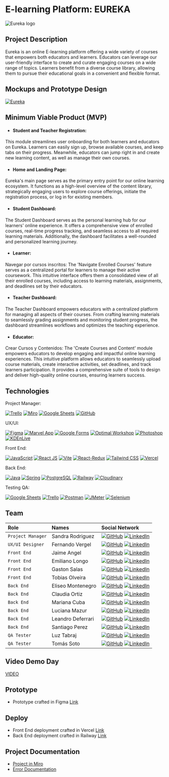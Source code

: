# E-learning Platform: EUREKA


![Eureka logo](https://github.com/nemgf/Portfolio/assets/146204093/ce0b9b56-c806-48da-a0b5-281d093f3a5f)

## Project Description

Eureka is an online E-learning platform offering a wide variety of courses that empowers both educators and learners. Educators can leverage our user-friendly interface to create and curate engaging courses on a wide range of topics. Learners benefit from a diverse course library, allowing them to pursue their educational goals in a convenient and flexible format.


## Mockups and Prototype Design

[![Eureka](https://github.com/nemgf/Portfolio/assets/146204093/b5bfc0e3-e573-4be2-9e1f-e2f4d242115d)](https://www.nemgf.com/wp-content/uploads/2024/04/Eureka-english-video.mp4)
## Minimum Viable Product (MVP)
 - #### Student and Teacher Registration: 
  This module streamlines user onboarding for both learners and educators on Eureka. Learners can easily sign up, browse available courses, and keep tabs on their progress. Meanwhile, educators can jump right in and create new learning content, as well as manage their own courses.
 - #### Home and Landing Page: 
  Eureka's main page serves as the primary entry point for our online learning ecosystem. It functions as a high-level overview of the content library, strategically engaging users to explore course offerings, initiate the registration process, or log in for existing members.
 - #### Student Dashboard: 
  The Student Dashboard serves as the personal learning hub for our learners' online experience. It offers a comprehensive view of enrolled courses, real-time progress tracking, and seamless access to all required learning materials. Additionally, the dashboard facilitates a well-rounded and personalized learning journey.
  - #### Learner: 
  Navegar por cursos inscritos: The 'Navigate Enrolled Courses' feature serves as a centralized portal for learners to manage their active coursework. This intuitive interface offers them a consolidated view of all their enrolled courses, including access to learning materials, assignments, and deadlines set by their educators.
  - #### Teacher Dashboard: 
  The Teacher Dashboard empowers educators with a centralized platform for managing all aspects of their courses. From crafting learning materials to seamlessly grading assignments and monitoring student progress, the dashboard streamlines workflows and optimizes the teaching experience.
  - #### Educator: 
  Crear Cursos y Contenidos: The 'Create Courses and Content' module empowers educators to develop engaging and impactful online learning experiences. This intuitive platform allows educators to seamlessly upload course materials, create interactive activities, set deadlines, and track learners participation. It provides a comprehensive suite of tools to design and deliver high-quality online courses, ensuring learners success.





## Technologies

Project Manager:

[![Trello](https://img.shields.io/badge/Trello-Project_Management-blue)](https://trello.com/)
[![Miro](https://img.shields.io/badge/Miro-Team_Boards-lightgrey.svg)](https://miro.com/es/)
[![Google Sheets](https://img.shields.io/badge/Google_Sheets-Deploy-green)](https://www.google.com/sheets/about/)
[![GitHub](https://img.shields.io/badge/GitHub-Version_Control-orange.svg)](https://github.com/)

UX/UI:

[![Figma](https://img.shields.io/badge/Figma-Design-orange)](https://www.figma.com/design/9Pqwgz3rr1Rtk47jgk8ive/Eureka?node-id=0-1&t=Rodia6tKdo6d4W3U-1)
[![Marvel App](https://img.shields.io/badge/Marvel_App-Prototyping-green)](https://marvelapp.com/)
[![Google Forms](https://img.shields.io/badge/Google_Forms-Surveys-yellow)](https://www.google.com/forms)
[![Optimal Workshop](https://img.shields.io/badge/Optimal_Workshop-Product_Development-blue)](https://www.optimalworkshop.com/)
[![Photoshop](https://img.shields.io/badge/Photoshop-Img_Editor-lightgrey)](https://www.adobe.com/products/photoshop.html)
[![KDEnLive](https://img.shields.io/badge/KDEnLive-Video_Editor-yellow)](https://kdenlive.org/)

Front End:

[![JavaScript](https://img.shields.io/badge/JavaScript-Scripting-yellow)](https://developer.mozilla.org/en-US/docs/Web/JavaScript)
[![React JS](https://img.shields.io/badge/React_JS-Library-blue)](https://reactjs.org/)
[![Vite](https://img.shields.io/badge/Vite-Bundler-green)](https://vitejs.dev/)
[![React-Redux](https://img.shields.io/badge/React_Redux-Global_Var-blue)](https://developer.mozilla.org/en-US/docs/Web/CSS)
[![Tailwind CSS](https://img.shields.io/badge/Tailwind_CSS-Utility_Framework-blue)](https://tailwindcss.com/)
[![Vercel](https://img.shields.io/badge/Vercel-Deploy-green)](https://vercel.com/)

Back End:

[![Java](https://img.shields.io/badge/Java-Scripting-yellow)](https://docs.oracle.com/en/java/)
[![Spring](https://img.shields.io/badge/Spring-Framework-green)](https://spring.io/)
[![PostgreSQL](https://img.shields.io/badge/PostgreSQL-Database-blue.svg)](https://www.postgresql.org/)
[![Railway](https://img.shields.io/badge/Railway-Deploy-lightgrey)](https://railway.app/)
[![Cloudinary](https://img.shields.io/badge/Cloudinary-Img_Storage-blue.svg)](https://cloudinary.com/)

Testing QA:

[![Google Sheets](https://img.shields.io/badge/Google_Sheets-Deploy-lightgrey)](https://www.google.com/sheets/about/)
[![Trello](https://img.shields.io/badge/Trello-Project_Management-blue)](https://trello.com/)
[![Postman](https://img.shields.io/badge/Postman-API_Platform-green.svg)](https://www.postman.com/)
[![JMeter](https://img.shields.io/badge/JMeter-Performance_Test-yellow.svg)](https://jmeter.apache.org/)
[![Selenium](https://img.shields.io/badge/Selenium-Automates_Browsers-orange.svg)](https://www.selenium.dev/)



## Team

| Role              | Names                     | Social Network                                                                                                                    |
| :---------------- | :-----------------------  | :-------------------------------------------------------------------------------------------------------------------------------- |
| `Project Manager` | Sandra Rodriguez           | [![GitHub](https://img.shields.io/badge/GitHub-Perfil-lightgrey)](https://github.com/sandris192024) [![LinkedIn](https://img.shields.io/badge/LinkedIn-Perfil-deepskyblue)](https://www.linkedin.com/in/sandra-rodriguez-133687275/)                 |
| `UX/UI Designer`  | Fernando Vergel          | [![GitHub](https://img.shields.io/badge/GitHub-Perfil-lightgrey)](https://github.com/nemgf) [![LinkedIn](https://img.shields.io/badge/LinkedIn-Perfil-deepskyblue)](https://www.linkedin.com/in/fernandovergel/)            | [![Notion](https://img.shields.io/badge/-Portfolio-black?style=flat&logo=notion)](https://nemgf.notion.site/Fernando-Vergel-47d3f9dee2ab419aba7d9d1a186f686d)             |
| `Front End`       | Jaime Angel               | [![GitHub](https://img.shields.io/badge/GitHub-Perfil-lightgrey)](https://github.com/Jaimeangel/) [![LinkedIn](https://img.shields.io/badge/LinkedIn-Perfil-deepskyblue)](https://www.linkedin.com/in/jaimeangeldev/)           |
| `Front End`       | Emiliano Longo          | [![GitHub](https://img.shields.io/badge/GitHub-Perfil-lightgrey)](https://github.com/EmiLongo) [![LinkedIn](https://img.shields.io/badge/LinkedIn-Perfil-deepskyblue)](https://www.linkedin.com/in/emilianojlongo/)      | [![Web](https://img.shields.io/badge/-Portfolio-black?style=flat)](https://emilianolongo-developer.netlify.app/)             |                         
| `Front End`       | Gaston Salas          | [![GitHub](https://img.shields.io/badge/GitHub-Perfil-lightgrey)](https://github.com/Gaston095) [![LinkedIn](https://img.shields.io/badge/LinkedIn-Perfil-deepskyblue)](https://www.linkedin.com/in/gastonsalas095/)    
| `Front End`       | Tobias Olveira          | [![GitHub](https://img.shields.io/badge/GitHub-Perfil-lightgrey)](https://github.com/Kobi96) [![LinkedIn](https://img.shields.io/badge/LinkedIn-Perfil-deepskyblue)](https://www.linkedin.com/in/tobias-olveira-52a0311b7/)                    | [![Web](https://img.shields.io/badge/-Portfolio-black?style=flat)](https://www.linkedin.com/in/tobias-olveira-52a0311b7/)             |
| `Back End`        | Eliseo Montenegro           | [![GitHub](https://img.shields.io/badge/GitHub-Perfil-lightgrey)](https://github.com/montexbjeliseo) [![LinkedIn](https://img.shields.io/badge/LinkedIn-Perfil-deepskyblue)](https://www.linkedin.com/in/eliseo-montenegro/)              |  [![Web](https://img.shields.io/badge/-Portfolio-black?style=flat)](https://montexbjeliseo.com.ar/)             |   
| `Back End`        | Claudia Ortiz            | [![GitHub](https://img.shields.io/badge/GitHub-Perfil-lightgrey)](https://github.com/Ninakiau) [![LinkedIn](https://img.shields.io/badge/LinkedIn-Perfil-deepskyblue)](https://www.linkedin.com/in/claudia-ortiz-backend/)               | 
| `Back End`        | Mariana Cuba           | [![GitHub](https://img.shields.io/badge/GitHub-Perfil-lightgrey)](https://github.com/mariana-cuba/) [![LinkedIn](https://img.shields.io/badge/LinkedIn-Perfil-deepskyblue)](https://www.linkedin.com/in/mariana-cuba-72a901258/)              |  
| `Back End`        | Luciana Mazur            | [![GitHub](https://img.shields.io/badge/GitHub-Perfil-lightgrey)](https://github.com/LucianaMazur) [![LinkedIn](https://img.shields.io/badge/LinkedIn-Perfil-deepskyblue)](https://www.linkedin.com/in/lucianamazur/)               | 
| `Back End`        | Leandro Deferrari          | [![GitHub](https://img.shields.io/badge/GitHub-Perfil-lightgrey)](https://github.com/leandrodeferrari) [![LinkedIn](https://img.shields.io/badge/LinkedIn-Perfil-deepskyblue)](https://www.linkedin.com/in/leandrodeferrari)              | [![Web](https://img.shields.io/badge/-Portfolio-black?style=flat)](https://leandro-deferrari-arevalo.web.app/)             |    
| `Back End`        | Santiago Perez            | [![GitHub](https://img.shields.io/badge/GitHub-Perfil-lightgrey)](https://github.com/SantiagoPerezKay) [![LinkedIn](https://img.shields.io/badge/LinkedIn-Perfil-deepskyblue)](https://www.linkedin.com/in/santiago-perez-kay-636277268/)               |
| `QA Tester`       | Luz Tabraj    | [![GitHub](https://img.shields.io/badge/GitHub-Perfil-lightgrey)](https://github.com/luz-tabraj/) [![LinkedIn](https://img.shields.io/badge/LinkedIn-Perfil-deepskyblue)](https://www.linkedin.com/in/luz-tabraj/)
| `QA Tester`       | Tomás Soto    | [![GitHub](https://img.shields.io/badge/GitHub-Perfil-lightgrey)](https://github.com/TomasSoto/) [![LinkedIn](https://img.shields.io/badge/LinkedIn-Perfil-deepskyblue)](https://www.linkedin.com/in/tom%C3%A1s-soto-038709267/)


## Video Demo Day

[VIDEO](https://www.nemgf.com/wp-content/uploads/2024/06/Eureka-presentation.mp4)

## Prototype

 - Prototype crafted in Figma [Link]()


## Deploy

 - Front End deployment crafted in Vercel [Link](https://s14-11-m-java-e5su.vercel.app/) 
 - Back End deployment crafted in Railway [Link]()

## Project Documentation
 - [Project in Miro](https://miro.com/app/board/uXjVKby_wLs=/)
 - [Error Documentation]()
